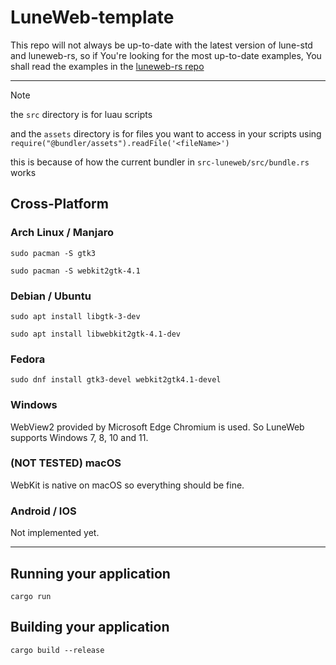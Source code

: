 # LuneWeb-template

This repo will not always be up-to-date with the latest version of lune-std and luneweb-rs, so if You're looking for the most up-to-date examples, You shall read the examples in the [luneweb-rs repo](https://github.com/LuneWeb/LuneWeb-rs/tree/main/examples)

---

> [!NOTE]
> the `src` directory is for luau scripts
>
> and the `assets` directory is for files you want to access in your scripts using `require("@bundler/assets").readFile('<fileName>')`
>
> this is because of how the current bundler in `src-luneweb/src/bundle.rs` works

## Cross-Platform

### Arch Linux / Manjaro

`sudo pacman -S gtk3`

`sudo pacman -S webkit2gtk-4.1`

### Debian / Ubuntu

`sudo apt install libgtk-3-dev`

`sudo apt install libwebkit2gtk-4.1-dev`

### Fedora

`sudo dnf install gtk3-devel webkit2gtk4.1-devel`

### Windows

WebView2 provided by Microsoft Edge Chromium is used. So LuneWeb supports Windows 7, 8, 10 and 11.

### (NOT TESTED) macOS

WebKit is native on macOS so everything should be fine.

### Android / IOS

Not implemented yet.

---

## Running your application

```shell
cargo run
```

## Building your application

```shell
cargo build --release
```
